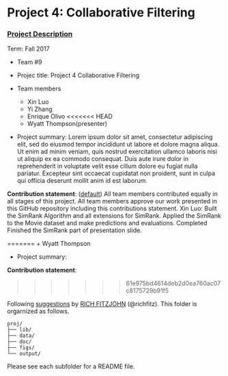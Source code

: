 # Project 4: Collaborative Filtering

### [Project Description](doc/project4_desc.md)

Term: Fall 2017

+ Team #9
+ Projec title: Project 4 Collaborative Filtering
+ Team members
	+ Xin Luo
	+ Yi Zhang
	+ Enrique Olivo
<<<<<<< HEAD
	+ Wyatt Thompson(presenter)
	
+ Project summary: Lorem ipsum dolor sit amet, consectetur adipiscing elit, sed do eiusmod tempor incididunt ut labore et dolore magna aliqua. Ut enim ad minim veniam, quis nostrud exercitation ullamco laboris nisi ut aliquip ex ea commodo consequat. Duis aute irure dolor in reprehenderit in voluptate velit esse cillum dolore eu fugiat nulla pariatur. Excepteur sint occaecat cupidatat non proident, sunt in culpa qui officia deserunt mollit anim id est laborum.
	
**Contribution statement**: ([default](doc/a_note_on_contributions.md)) All team members contributed equally in all stages of this project. All team members approve our work presented in this GitHub repository including this contributions statement. 
Xin Luo: Built the SimRank Algorithm and all extensions for SimRank. Applied the SimRank to the Movie dataset and make predictions and evaluations. Completed Finished the SimRank part of presentation slide.

=======
	+ Wyatt Thompson
+ Project summary: 
  
	
**Contribution statement**: 
>>>>>>> 61e975bd4614deb2d0ea760ac07c8175729b91f5

Following [suggestions](http://nicercode.github.io/blog/2013-04-05-projects/) by [RICH FITZJOHN](http://nicercode.github.io/about/#Team) (@richfitz). This folder is orgarnized as follows.


```
proj/
├── lib/
├── data/
├── doc/
├── figs/
└── output/
```

Please see each subfolder for a README file.
